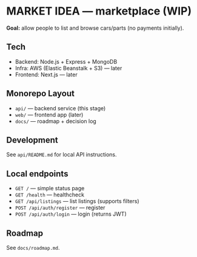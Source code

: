 # MARKET IDEA — marketplace (WIP)

**Goal:** allow people to list and browse cars/parts (no payments initially).

## Tech

- Backend: Node.js + Express + MongoDB
- Infra: AWS (Elastic Beanstalk + S3) — later
- Frontend: Next.js — later

## Monorepo Layout

- `api/` — backend service (this stage)
- `web/` — frontend app (later)
- `docs/` — roadmap + decision log

## Development

See `api/README.md` for local API instructions.

## Local endpoints

- `GET /` — simple status page
- `GET /health` — healthcheck
- `GET /api/listings` — list listings (supports filters)
- `POST /api/auth/register` — register
- `POST /api/auth/login` — login (returns JWT)

## Roadmap

See `docs/roadmap.md`.

